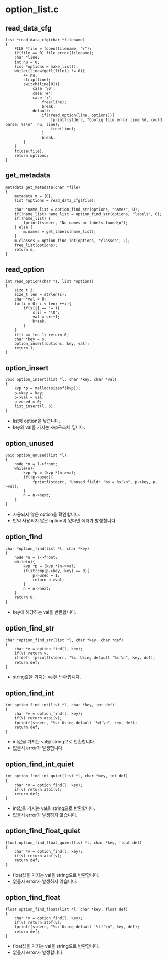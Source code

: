 # option_list.c

## read_data_cfg

```
list *read_data_cfg(char *filename)
{
    FILE *file = fopen(filename, "r");
    if(file == 0) file_error(filename);
    char *line;
    int nu = 0;
    list *options = make_list();
    while((line=fgetl(file)) != 0){
        ++ nu;
        strip(line);
        switch(line[0]){
            case '\0':
            case '#':
            case ';':
                free(line);
                break;
            default:
                if(!read_option(line, options)){
                    fprintf(stderr, "Config file error line %d, could parse: %s\n", nu, line);
                    free(line);
                }
                break;
        }
    }
    fclose(file);
    return options;
}
```

## get_metadata

```
metadata get_metadata(char *file)
{
    metadata m = {0};
    list *options = read_data_cfg(file);

    char *name_list = option_find_str(options, "names", 0);
    if(!name_list) name_list = option_find_str(options, "labels", 0);
    if(!name_list) {
        fprintf(stderr, "No names or labels found\n");
    } else {
        m.names = get_labels(name_list);
    }
    m.classes = option_find_int(options, "classes", 2);
    free_list(options);
    return m;
}
```

## read_option

```
int read_option(char *s, list *options)
{
    size_t i;
    size_t len = strlen(s);
    char *val = 0;
    for(i = 0; i < len; ++i){
        if(s[i] == '='){
            s[i] = '\0';
            val = s+i+1;
            break;
        }
    }
    if(i == len-1) return 0;
    char *key = s;
    option_insert(options, key, val);
    return 1;
}
```

## option_insert

```
void option_insert(list *l, char *key, char *val)
{
    kvp *p = malloc(sizeof(kvp));
    p->key = key;
    p->val = val;
    p->used = 0;
    list_insert(l, p);
}
```

- list에 option을 넣습니다.
- key와 val을 가지는 kvp구조체 입니다.

## option_unused

```
void option_unused(list *l)
{
    node *n = l->front;
    while(n){
        kvp *p = (kvp *)n->val;
        if(!p->used){
            fprintf(stderr, "Unused field: '%s = %s'\n", p->key, p->val);
        }
        n = n->next;
    }
}
```

- 사용되지 않은 option을 확인합니다.
- 만약 사용되지 않은 option이 있다면 에러가 발생합니다.

## option_find

```
char *option_find(list *l, char *key)
{
    node *n = l->front;
    while(n){
        kvp *p = (kvp *)n->val;
        if(strcmp(p->key, key) == 0){
            p->used = 1;
            return p->val;
        }
        n = n->next;
    }
    return 0;
}
```

- key에 해당하는 val을 반환합니다.

## option_find_str

```
char *option_find_str(list *l, char *key, char *def)
{
    char *v = option_find(l, key);
    if(v) return v;
    if(def) fprintf(stderr, "%s: Using default '%s'\n", key, def);
    return def;
}
```

- string값을 가지는 val을 반환합니다.

## option_find_int

```
int option_find_int(list *l, char *key, int def)
{
    char *v = option_find(l, key);
    if(v) return atoi(v);
    fprintf(stderr, "%s: Using default '%d'\n", key, def);
    return def;
}
```

- int값을 가지는 val을 string으로 반환합니다.
- 없을시 error가 발생합니다.

## option_find_int_quiet

```
int option_find_int_quiet(list *l, char *key, int def)
{
    char *v = option_find(l, key);
    if(v) return atoi(v);
    return def;
}
```

- int값을 가지는 val을 string으로 반환합니다.
- 없을시 error가 발생하지 않습니다.

## option_find_float_quiet

```
float option_find_float_quiet(list *l, char *key, float def)
{
    char *v = option_find(l, key);
    if(v) return atof(v);
    return def;
}
```

- float값을 가지는 val을 string으로 반환합니다.
- 없을시 error가 발생하지 않습니다.

## option_find_float

```
float option_find_float(list *l, char *key, float def)
{
    char *v = option_find(l, key);
    if(v) return atof(v);
    fprintf(stderr, "%s: Using default '%lf'\n", key, def);
    return def;
}
```

- float값을 가지는 val을 string으로 반환합니다.
- 없을시 error가 발생합니다.
